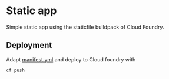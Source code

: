 # Static app

Simple static app using the staticfile buildpack of Cloud Foundry.

## Deployment

Adapt [manifest.yml](./manifest.yml) and deploy to Cloud foundry with

```sh
cf push
```
